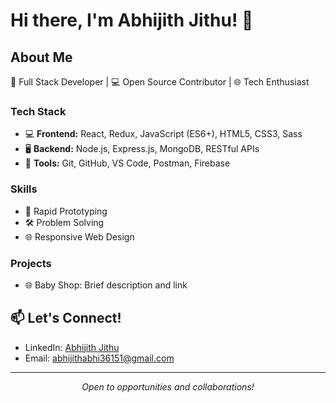# Hi there, I'm Abhijith Jithu! 👋

## About Me

🌟 Full Stack Developer | 💻 Open Source Contributor | 🌐 Tech Enthusiast

### Tech Stack

- 💻 **Frontend:** React, Redux, JavaScript (ES6+), HTML5, CSS3, Sass
- 🖥️ **Backend:** Node.js, Express.js, MongoDB, RESTful APIs
- 🔧 **Tools:** Git, GitHub, VS Code, Postman, Firebase

### Skills

- 🚀 Rapid Prototyping
- 🛠️ Problem Solving
- 🌐 Responsive Web Design

### Projects

- 🌐 Baby Shop: Brief description and link

## 📫 Let's Connect!

- LinkedIn: [Abhijith Jithu](https://www.linkedin.com/in/abhijith-v-a19211281/)
- Email: abhijithabhi36151@gmail.com

---

<p align="center">
  <i>Open to opportunities and collaborations!</i>
</p>
